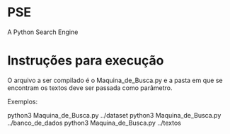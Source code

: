 # PSE
A Python Search Engine

# Instruções para execução

O arquivo a ser compilado é o Maquina_de_Busca.py e a pasta em que se encontram os textos deve ser passada como parâmetro.

Exemplos:

  python3 Maquina_de_Busca.py ../dataset
  python3 Maquina_de_Busca.py ../banco_de_dados
  python3 Maquina_de_Busca.py ../textos
